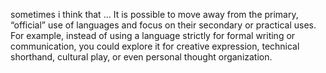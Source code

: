 sometimes i think that ...
It is possible to move away from the primary, “official” use of languages and focus on their secondary or practical uses. For example, instead of using a language strictly for formal writing or communication, you could explore it for creative expression, technical shorthand, cultural play, or even personal thought organization.
